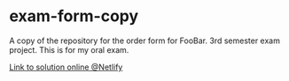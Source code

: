 # exam-form-copy

A copy of the repository for the order form for FooBar. 3rd semester exam project. This is for my oral exam.

<a href="https://musing-jang-392add.netlify.app/">Link to solution online @Netlify</a>
